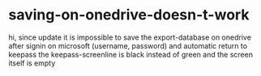 # saving-on-onedrive-doesn-t-work
hi,  since update it is impossible to save the export-database on onedrive  after signin on microsoft (username, password) and automatic return to keepass the keepass-screenline is black instead of green and the screen itself is empty
